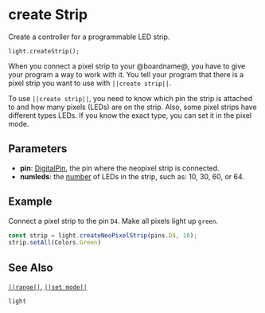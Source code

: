 # create Strip

Create a controller for a programmable LED strip.

```sig
light.createStrip();
```
When you connect a pixel strip to your @boardname@, you have to give your program a way
to work with it. You tell your program that there is a pixel strip you want to use with
``||create strip||``.

To use ``||create strip||``, you need to know which pin the strip is attached to and
how many pixels (LEDs) are on the strip. Also, some pixel strips have different types LEDs.
If you know the exact type, you can set it in the pixel mode. 

## Parameters

* **pin**: [DigitalPin](/reference/pins), the pin where the neopixel strip is connected.
* **numleds**: the [number](/types/number) of LEDs in the strip, such as: 10, 30, 60, or 64.

## Example

Connect a pixel strip to the pin `D4`. Make all pixels light up `green`.

```typescript
const strip = light.createNeoPixelStrip(pins.D4, 10);
strip.setAll(Colors.Green)
```

## See Also

[``||range||``](/reference/light/range), [``||set mode||``](/reference/light/set-mode)

```package
light
```
